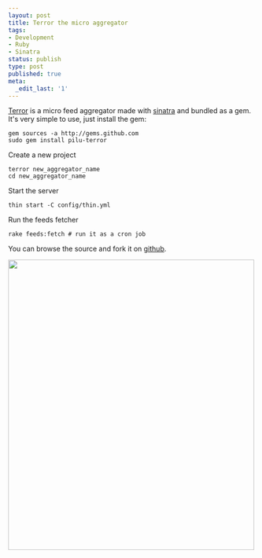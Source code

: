 ```yaml
---
layout: post
title: Terror the micro aggregator
tags:
- Development
- Ruby
- Sinatra
status: publish
type: post
published: true
meta:
  _edit_last: '1'
---
```

<p><a href="http://github.com/pilu/terror/tree/master" title="Terror the micro feed aggregator">Terror</a> is a micro feed aggregator made with <a href="http://www.sinatrarb.com/" title="Sinatra">sinatra</a> and bundled as a gem. It's very simple to use, just install the gem:
</p>
<pre><code>gem sources -a http://gems.github.com
sudo gem install pilu-terror
</code></pre>

<p>Create a new project</p>
<pre><code>terror new_aggregator_name
cd new_aggregator_name </code></pre>
<p>Start the server</p>
<pre><code>thin start -C config/thin.yml</code></pre>
<p>Run the feeds fetcher</p>
<pre><code>rake feeds:fetch # run it as a cron job</code></pre>

<p>You can browse the source and fork it on <a href="http://github.com/pilu/terror/tree/master" title="Terror the micro feed aggregator">github</a>.
</p>
<p>
<img src="http://gravityblast.com/wp-content/uploads/2009/03/terror.jpg" alt="" title="terror" width="500" height="591" class="alignnone size-full wp-image-123" />
</p>
